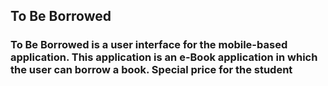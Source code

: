 ## To Be Borrowed

### To Be Borrowed is a user interface for the mobile-based application. This application is an e-Book application in which the user can borrow a book. Special price for the student